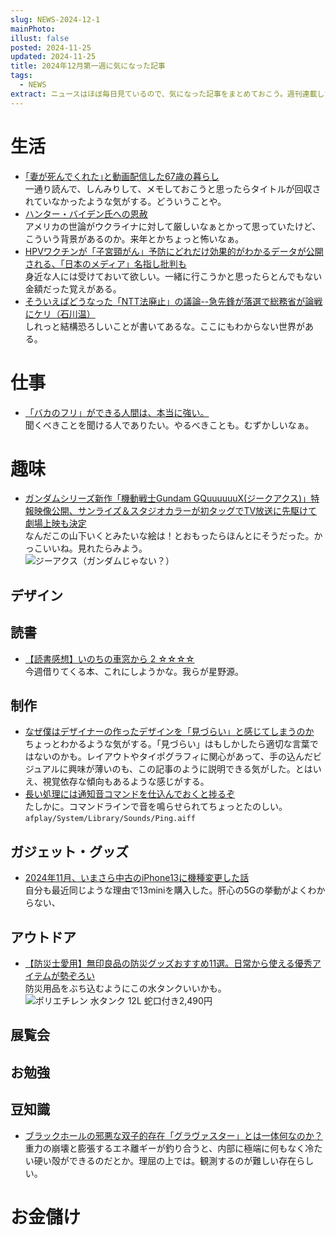 ```yaml
---
slug: NEWS-2024-12-1
mainPhoto: 
illust: false
posted: 2024-11-25
updated: 2024-11-25
title: 2024年12月第一週に気になった記事
tags:
  - NEWS
extract: ニュースはほぼ毎日見ているので、気になった記事をまとめておこう。週刊連載したい。
---
```

# 生活

- [｢妻が死んでくれた｣と動画配信した67歳の暮らし](https://toyokeizai.net/articles/-/842935)  
  一通り読んで、しんみりして、メモしておこうと思ったらタイトルが回収されていなかったような気がする。どういうことや。
- [ハンター・バイデン氏への恩赦](http://finalvent.cocolog-nifty.com/fareastblog/2024/12/post-d4fff7.html)  
  アメリカの世論がウクライナに対して厳しいなぁとかって思っていたけど、こういう背景があるのか。来年とかちょっと怖いなぁ。
- [HPVワクチンが「子宮頸がん」予防にどれだけ効果的がわかるデータが公開される、「日本のメディア」名指し批判も](https://gigazine.net/news/20241201-hpv-vaccination-world-cervical-cancer/)  
  身近な人には受けておいて欲しい。一緒に行こうかと思ったらとんでもない金額だった覚えがある。
- [そういえばどうなった「NTT法廃止」の議論--急先鋒が落選で総務省が論戦にケリ（石川温）](https://japan.cnet.com/article/35226751/)  
  しれっと結構恐ろしいことが書いてあるな。ここにもわからない世界がある。
  
# 仕事

- [「バカのフリ」ができる人間は、本当に強い。](https://blog.tinect.jp/?p=88365)  
  聞くべきことを聞ける人でありたい。やるべきことも。むずかしいなぁ。 

# 趣味

- [ガンダムシリーズ新作「機動戦士Gundam GQuuuuuuX(ジークアクス)」特報映像公開、サンライズ＆スタジオカラーが初タッグでTV放送に先駆けて劇場上映も決定](https://gigazine.net/news/20241204-gundam-gquuuuuux/)  
  なんだこの山下いくとみたいな絵は！とおもったらほんとにそうだった。かっこいいね。見れたらみよう。  
  ![ジーアクス（ガンダムじゃない？）](images/news/2024/2024-12-02-NEWS/01.png)

## デザイン

## 読書

- [【読書感想】いのちの車窓から 2 ☆☆☆☆](https://fujipon.hatenadiary.com/entry/2024/12/02/085005)  
  今週借りてくる本、これにしようかな。我らが星野源。

## 制作

- [なぜ僕はデザイナーの作ったデザインを「見づらい」と感じてしまうのか](https://yuheiy.com/2024-12-01-i-am-not-a-visual-thinker)  
  ちょっとわかるような気がする。「見づらい」はもしかしたら適切な言葉ではないのかも。レイアウトやタイポグラフィに関心があって、手の込んだビジュアルに興味が薄いのも、この記事のように説明できる気がした。とはいえ、視覚依存な傾向もあるような感じがする。
- [長い処理には通知音コマンドを仕込んでおくと捗るぞ](https://zenn.dev/magicmoment/articles/play-sound-command-20241205)  
  たしかに。コマンドラインで音を鳴らせられてちょっとたのしい。`afplay/System/Library/Sounds/Ping.aiff`
## ガジェット・グッズ

- [2024年11月、いまさら中古のiPhone13に機種変更した話](https://note.com/sugina_kazuaki/n/n8b5274c5c396)  
  自分も最近同じような理由で13miniを購入した。肝心の5Gの挙動がよくわからない、

## アウトドア

- [【防災士愛用】無印良品の防災グッズおすすめ11選。日常から使える優秀アイテムが勢ぞろい](https://macaro-ni.jp/161131?page=2)  
  防災用品をぶち込むようにこの水タンクいいかも。  
  ![ポリエチレン 水タンク 12L 蛇口付き2,490円](images/news/2024/2024-12-02-NEWS/02.png)

## 展覧会

## お勉強

## 豆知識

- [ブラックホールの邪悪な双子的存在「グラヴァスター」とは一体何なのか？](https://gigazine.net/news/20241204-black-hole-evil-twin-gravastar/)  
  重力の崩壊と膨張するエネ離ギーが釣り合うと、内部に極端に何もなく冷たい硬い殻ができるのだとか。理屈の上では。観測するのが難しい存在らしい。

# お金儲け